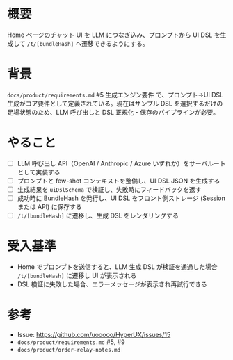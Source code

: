 # 概要
Home ページのチャット UI を LLM につなぎ込み、プロンプトから UI DSL を生成して `/t/[bundleHash]` へ遷移できるようにする。

# 背景
`docs/product/requirements.md` #5 生成エンジン要件 で、プロンプト→UI DSL 生成がコア要件として定義されている。現在はサンプル DSL を選択するだけの足場状態のため、LLM 呼び出しと DSL 正規化・保存のパイプラインが必要。

# やること
- [ ] LLM 呼び出し API（OpenAI / Anthropic / Azure いずれか）をサーバルートとして実装する
- [ ] プロンプトと few-shot コンテキストを整備し、UI DSL JSON を生成する
- [ ] 生成結果を `uiDslSchema` で検証し、失敗時にフィードバックを返す
- [ ] 成功時に BundleHash を発行し、UI DSL をフロント側ストレージ (Session または API) に保存する
- [ ] `/t/[bundleHash]` に遷移し、生成 DSL をレンダリングする

# 受入基準
- Home でプロンプトを送信すると、LLM 生成 DSL が検証を通過した場合 `/t/[bundleHash]` に遷移し UI が表示される
- DSL 検証に失敗した場合、エラーメッセージが表示され再試行できる

# 参考
- Issue: https://github.com/uooooo/HyperUX/issues/15
- `docs/product/requirements.md` #5, #9
- `docs/product/order-relay-notes.md`
